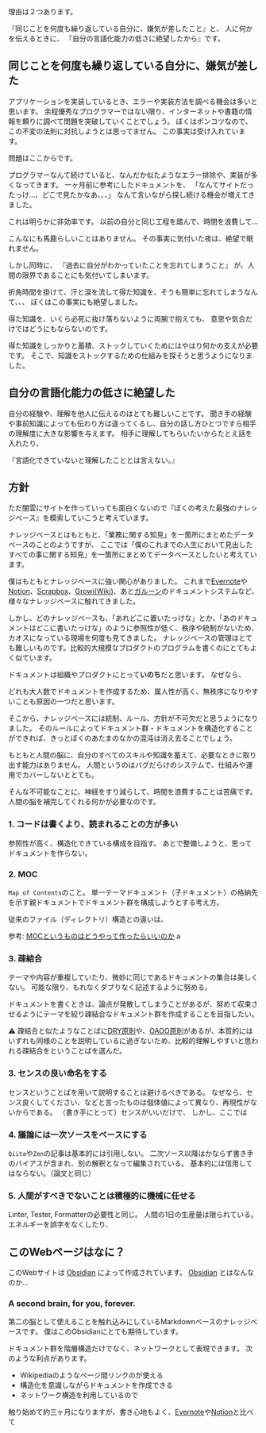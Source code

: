 理由は２つあります。

『同じことを何度も繰り返している自分に、嫌気が差したこと』と、
人に何かを伝えるときに、
『自分の言語化能力の低さに絶望したから』です。

## 同じことを何度も繰り返している自分に、嫌気が差した

アプリケーションを実装しているとき、エラーや実装方法を調べる機会は多いと思います。
余程優秀なプログラマーではない限り、インターネットや書籍の情報を頼りに調べて問題を突破していくことでしょう。
ぼくはポンコツなので、この不変の法則に対抗しようとは思ってません。
この事実は受け入れています。

問題はここからです。

プログラマーなんて続けていると、なんだか似たようなエラー排除や、実装が多くなってきます。
一ヶ月前に参考にしたドキュメントを、
「なんてサイトだったっけ...、どこで見たかなあ、、、」
なんて言いながら探し続ける機会が増えてきました。

これは明らかに非効率です。
以前の自分と同じ工程を踏んで、時間を浪費して...

こんなにも馬鹿らしいことはありません。
その事実に気付いた夜は、絶望で眠れません。

しかし同時に、
『過去に自分がわかっていたことを忘れてしまうこと』
が、人間の限界であることにも気付いてしまいます。

折角時間を掛けて、汗と涙を流して得た知識を、そうも簡単に忘れてしまうなんて、、、
ぼくはこの事実にも絶望しました。

得た知識を、いくら必死に抜け落ちないように両腕で抱えても、
意思や気合だけではどうにもならないのです。

得た知識をしっかりと蓄積、ストックしていくためにはやはり何かの支えが必要です。
そこで、知識をストックするための仕組みを探そうと思うようになりました。


## 自分の言語化能力の低さに絶望した

自分の経験や、理解を他人に伝えるのはとても難しいことです。
聞き手の経験や事前知識によっても伝わり方は違ってくるし、自分の話し方ひとつですら相手の理解度に大きな影響を与えます。
相手に理解してもらいたいからたとえ話を入れたり、

『言語化できていないと理解したこととは言えない。』

## 方針

ただ闇雲にサイトを作っていっても面白くないので『ぼくの考えた最強のナレッジベース』を模索していこうと考えています。

ナレッジベースとはもともと、「業務に関する知見」を一箇所にまとめたデータベースのことのようですが、
ここでは「僕のこれまでの人生において見出したすべての事に関する知見」を一箇所にまとめてデータベースとしたいと考えています。

僕はもともとナレッジベースに強い関心がありました。
これまで[Evernote](https://evernote.com/intl/jp)や[Notion](https://www.notion.so/product?fredir=1)、[Scrapbox](https://scrapbox.io/product)、[Growi(Wiki)](https://growi.cloud/)、あと[ガルーン](https://garoon.cybozu.co.jp/function/detail/cabinet/)のドキュメントシステムなど、様々なナレッジベースに触れてきました。

しかし、どのナレッジベースも、「あれどこに置いたっけな」とか、「あのドキュメントはどこに書いたっけな」のように参照性が低く、秩序や統制がないため、カオスになっている現場を何度も見てきました。
ナレッジベースの管理はとても難しいものです。比較的大規模なプロダクトのプログラムを書くのにとてもよく似ています。

ドキュメントは組織やプロダクトにとって**いのち**だと思います。
なぜなら、

どれも大人数でドキュメントを作成するため、属人性が高く、無秩序になりやすいことも原因の一つだと思います。

そこから、ナレッジベースには統制、ルール、方針が不可欠だと思うようになりました。
そのルールによってドキュメント群・ドキュメントを構造化することができれば、きっとぼくのあたまのなかの混沌は消え去ることでしょう。

もともと人間の脳に、自分のすべてのスキルや知識を蓄えて、必要なときに取り出す能力はありません。
人間というのはバグだらけのシステムで、仕組みや運用でカバーしないととても。

そんな不可能なことに、神経をすり減らして、時間を浪費することは苦痛です。
人間の脳を補完してくれる何かが必要なのです。

### 1. コードは書くより、読まれることの方が多い

参照性が高く、構造化できている構成を目指す。
あとで整備しようと、思ってドキュメントを作らない。

### 2. MOC

`Map of Contents`のこと。
単一テーマドキュメント（子ドキュメント）の格納先を示す親ドキュメントでドキュメント群を構成しようとする考え方。

従来のファイル（ディレクトリ）構造との違いは、

参考: [MOCというものはどうやって作ったらいいのか](https://knowledgestuck.substack.com/p/moc)
a
### 3. 疎結合

テーマや内容が重複していたり、微妙に同じであるドキュメントの集合は美しくない。
可能な限り、もれなくダブりなく記述するように努める。

ドキュメントを書くときは、論点が発散してしまうことがあるが、努めて収束させるようにテーマを絞り疎結合なドキュメント群を作成することを目指したい。

⚠ 疎結合と似たようなことばに[DRY原則](https://ja.wikipedia.org/wiki/Don%27t_repeat_yourself)や、[OAOO原則](https://dotnetdevelopmentinfrastructure.osscons.jp/index.php?OAOO%28Once%20And%20Only%20Once%29)があるが、本質的にはいずれも同様のことを説明しているに過ぎないため、比較的理解しやすいと思われる疎結合をということばを選んだ。

### 3. センスの良い命名をする

センスということばを用いて説明することは避けるべきである。
なぜなら、センス良くしてください、などと言ったものは個体値によって異なり、再現性がないからである。
（書き手にとって）センスがいいだけで、
しかし、ここでは

### 4. 議論には一次ソースをベースにする

`Qiita`や`Zen`の記事は基本的には引用しない。
二次ソース以降はかならず書き手のバイアスが含まれ、別の解釈となって編集されている。
基本的には信用してはならない。（論文と同じ）

### 5. 人間がすべきでないことは積極的に機械に任せる

Linter, Tester, Formatterの必要性と同じ。
人間の1日の生産量は限られている。
エネルギーを誤字をなくしたり、

## このWebページはなに？

このWebサイトは [Obsidian](https://obsidian.md/) によって作成されています。
[Obsidian](https://obsidian.md/) とはなんなのか...

### A second brain,  for you, forever.

第二の脳として使えることを触れ込みにしているMarkdownベースのナレッジベースです。
僕はこのObsidianにとても期待しています。

ドキュメント群を階層構造だけでなく、ネットワークとして表現できます。
次のような利点があります。

- Wikipediaのようなページ間リンクのが使える
- 構造化を意識しながらドキュメントを作成できる
- ネットワーク構造を利用しているので

触り始めて約三ヶ月になりますが、書き心地もよく、[Evernote](https://evernote.com/intl/jp)や[Notion](https://www.notion.so/product?fredir=1)と比べて
